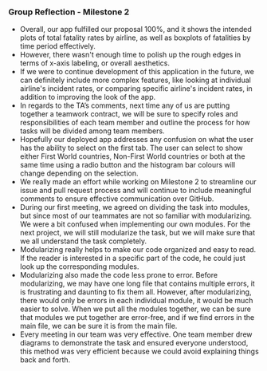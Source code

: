 ### Group Reflection - Milestone 2

- Overall, our app fulfilled our proposal 100%, and it shows the intended plots of total fatality rates by airline, as well as boxplots of fatalities by time period effectively.
- However, there wasn't enough time to polish up the rough edges in terms of x-axis labeling, or overall aesthetics.
- If we were to continue development of this application in the future, we can definitely include more complex features, like looking at individual airline's incident rates, or comparing specific airline's incident rates, in addition to improving the look of the app.
- In regards to the TA’s comments, next time any of us are putting together a teamwork contract, we will be sure to specify roles and responsibilities of each team member and outline the process for how tasks will be divided among team members.
- Hopefully our deployed app addresses any confusion on what the user has the ability to select on the first tab. The user can select to show either First World countries, Non-First World countries or both at the same time using a radio button and the histogram bar colours will change depending on the selection.
- We really made an effort while working on Milestone 2 to streamline our issue and pull request process and will continue to include meaningful comments to ensure effective communication over GitHub.
- During our first meeting, we agreed on dividing the task into modules, but since most of our teammates are not so familiar with modularizing. We were a bit confused when implementing our own modules. For the next project, we will still modularize the task, but we will make sure that we all understand the task completely.
- Modularizing really helps to make our code organized and easy to read. If the reader is interested in a specific part of the code, he could just look up the corresponding modules.
- Modularizing also made the code less prone to error. Before modularizing, we may have one long file that contains multiple errors, it is frustrating and daunting to fix them all. However, after modularizing, there would only be errors in each individual module, it would be much easier to solve. When we put all the modules together, we can be sure that modules we put together are error-free, and if we find errors in the main file, we can be sure it is from the main file.
- Every meeting in our team was very effective. One team member drew diagrams to demonstrate the task and ensured everyone understood, this method was very efficient because we could avoid explaining things back and forth.
